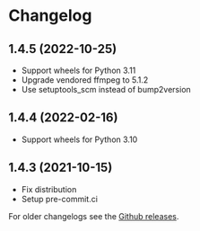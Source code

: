 # Changelog

## 1.4.5 (2022-10-25)
- Support wheels for Python 3.11
- Upgrade vendored ffmpeg to 5.1.2
- Use setuptools_scm instead of bump2version

## 1.4.4 (2022-02-16)
- Support wheels for Python 3.10

## 1.4.3 (2021-10-15)
- Fix distribution
- Setup pre-commit.ci

For older changelogs see the [Github releases](https://github.com/pupil-labs/pyndsi/releases?after=v1.4.1).
